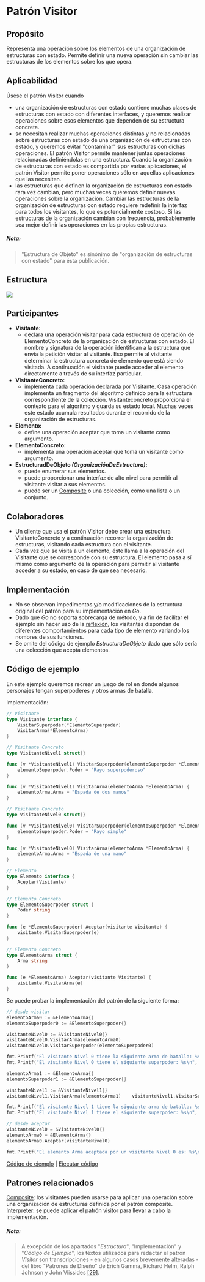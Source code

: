 # Patrón Visitor

## Propósito

Representa una operación sobre los elementos de una organización de estructuras con estado. Permite definir una nueva operación sin cambiar las estructuras de los elementos sobre los que opera.

## Aplicabilidad

Úsese el patrón Visitor cuando

* una organización de estructuras con estado contiene muchas clases de estructuras con estado con diferentes interfaces, y queremos realizar operaciones sobre esos elementos que dependen de su estructura concreta.
* se necesitan realizar muchas operaciones distintas y no relacionadas sobre estructuras con estado de una organización de estructuras con estado, y queremos evitar "contaminar" sus estructuras con dichas operaciones. El patrón Visitor permite mantener juntas operaciones relacionadas definiéndolas en una estructura. Cuando la organización de estructuras con estado es compartida por varias aplicaciones, el patrón Visitor permite poner operaciones sólo en aquellas aplicaciones que las necesiten.
* las estructuras que definen la organización de estructuras con estado rara vez cambian, pero muchas veces queremos definir nuevas operaciones sobre la organización. Cambiar las estructuras de la organización de estructuras con estado requiere redefinir la interfaz para todos los visitantes, lo que es potencialmente costoso. Si las estructuras de la organización cambian con frecuencia, probablemente sea mejor definir las operaciones en las propias estructuras.

##### Nota:
> "Estructura de Objeto" es sinónimo de "organización de estructuras con estado" para ésta publicación.

## Estructura

![](/assets/uml/visitor.png)

## Participantes

* **Visitante:**
  * declara una operación visitar para cada estructura de operación de ElementoConcreto de la organización de estructuras con estado. El nombre y signatura de la operación identifican a la estructura que envía la petición visitar al visitante. Eso permite al visitante determinar la estructura concreta de elemento que está siendo visitada. A continuación el visitante puede acceder al elemento directamente a través de su interfaz particular.
* **VisitanteConcreto:**
  * implementa cada operación declarada por Visitante. Casa operación implementa un fragmento del algoritmo definido para la estructura correspondiente de la colección. Visitanteconcreto proporciona el contexto para el algoritmo y guarda su estado local. Muchas veces este estado acumula resultados durante el recorrido de la organización de estructuras.
* **Elemento:**
  * define una operación aceptar que toma un visitante como argumento.
* **ElementoConcreto:**
  * implementa una operación aceptar que toma un visitante como argumento.
* **EstructuradDeObjeto _(OrganizaciónDeEstructura)_:**
  * puede enumerar sus elementos.
  * puede proporcionar una interfaz de alto nivel para permitir al visitante visitar a sus elementos.
  * puede ser un [Composite](/patrones/estructurales/composite.md) o una colección, como una lista o un conjunto.

## Colaboradores

* Un cliente que usa el patrón Visitor debe crear una estructura VisitanteConcreto y a continuación recorrer la organización de estructuras, visitando cada estructura con el visitante.
* Cada vez que se visita a un elemento, éste llama a la operación del Visitante que se corresponde con su estructura. El elemento pasa a sí mismo como argumento de la operación para permitir al visitante acceder a su estado, en caso de que sea necesario.

## Implementación

- No se observan impedimentos y/o modificaciones de la estructura original del patrón para su implementación en _Go_.
- Dado que _Go_ no soporta sobrecarga de método, y a fin de facilitar el ejemplo sin hacer uso de la [reflexión](https://golang.org/pkg/reflect/), los visitantes dispondan de diferentes comportamientos para cada tipo de elemento variando los nombres de sus funciones.
- Se omite del código de ejemplo _EstructuraDeObjeto_ dado que sólo sería una colección que acepta elementos.

## Código de ejemplo

En este ejemplo queremos recrear un juego de rol en donde algunos personajes tengan superpoderes y otros armas de batalla.

Implementación:

```go
// Visitante
type Visitante interface {
    VisitarSuperpoder(*ElementoSuperpoder)
    VisitarArma(*ElementoArma)
}

// Visitante Concreto
type VisitanteNivel1 struct{}

func (v *VisitanteNivel1) VisitarSuperpoder(elementoSuperpoder *ElementoSuperpoder) {
    elementoSuperpoder.Poder = "Rayo superpoderoso"
}

func (v *VisitanteNivel1) VisitarArma(elementoArma *ElementoArma) {
    elementoArma.Arma = "Espada de dos manos"
}

// Visitante Concreto
type VisitanteNivel0 struct{}

func (v *VisitanteNivel0) VisitarSuperpoder(elementoSuperpoder *ElementoSuperpoder) {
    elementoSuperpoder.Poder = "Rayo simple"
}

func (v *VisitanteNivel0) VisitarArma(elementoArma *ElementoArma) {
    elementoArma.Arma = "Espada de una mano"
}

// Elemento
type Elemento interface {
    Aceptar(Visitante)
}

// Elemento Concreto
type ElementoSuperpoder struct {
    Poder string
}

func (e *ElementoSuperpoder) Aceptar(visitante Visitante) {
    visitante.VisitarSuperpoder(e)
}

// Elemento Concreto
type ElementoArma struct {
    Arma string
}

func (e *ElementoArma) Aceptar(visitante Visitante) {
    visitante.VisitarArma(e)
}
```

Se puede probar la implementación del patrón de la siguiente forma:

```go
// desde visitar
elementoArma0 := &ElementoArma{}
elementoSuperpoder0 := &ElementoSuperpoder{}

visitanteNivel0 := &VisitanteNivel0{}
visitanteNivel0.VisitarArma(elementoArma0)
visitanteNivel0.VisitarSuperpoder(elementoSuperpoder0)

fmt.Printf("El visitante Nivel 0 tiene la siguiente arma de batalla: %s\n", elementoArma0.Arma)
fmt.Printf("El visitante Nivel 0 tiene el siguiente superpoder: %s\n", elementoSuperpoder0.Poder)

elementoArma1 := &ElementoArma{}
elementoSuperpoder1 := &ElementoSuperpoder{}

visitanteNivel1 := &VisitanteNivel1{}
visitanteNivel1.VisitarArma(elementoArma1)    visitanteNivel1.VisitarSuperpoder(elementoSuperpoder1)

fmt.Printf("El visitante Nivel 1 tiene la siguiente arma de batalla: %s\n", elementoArma1.Arma)
fmt.Printf("El visitante Nivel 1 tiene el siguiente superpoder: %s\n", elementoSuperpoder1.Poder)

// desde aceptar
visitanteNivel0 = &VisitanteNivel0{}
elementoArma0 = &ElementoArma{}
elementoArma0.Aceptar(visitanteNivel0)

fmt.Printf("El elemento Arma aceptada por un visitante Nivel 0 es: %s\n", elementoArma0.Arma)
```

[Código de ejemplo](https://github.com/danielspk/designpatternsingo/tree/master/patrones/comportamiento/visitor) | [Ejecutar código](https://play.golang.org/p/WSPGvlwREuQ)

## Patrones relacionados

[Composite](/patrones/estructurales/composite.md): los visitantes pueden usarse para aplicar una operación sobre una organización de estructuras definida por el patrón composite.
[Interpreter](/patrones/comportamiento/interpreter.md): se puede aplicar el patrón visitor para llevar a cabo la implementación.

##### Nota:
> A excepción de los apartados "_Estructura_", "Implementación" y "_Código de Ejemplo_", los téxtos utilizados para redactar el patrón _Visitor_ son transcripciones - en algunos casos brevemente alteradas - del libro "Patrones de Diseño" de Erich Gamma, Richard Helm, Ralph Johnson y John Vlissides [\[29\]](/recursos.md).
